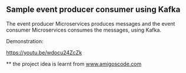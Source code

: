 ## Sample event producer consumer using Kafka

The event producer Microservices produces messages and the event consumer Microservices consumes the messages, using Kafka.

Demonstration:

 https://youtu.be/wdocu24ZcZk 
 
** the project idea is learnt from www.amigoscode.com
